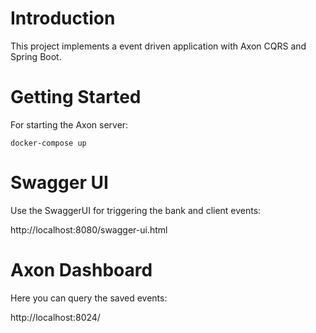 # Introduction

This project implements a event driven application with Axon CQRS and Spring Boot.  

# Getting Started

For starting the Axon server:
```
docker-compose up
```

# Swagger UI 

Use the SwaggerUI for triggering the bank and client events:

http://localhost:8080/swagger-ui.html

# Axon Dashboard

Here you can query the saved events:

http://localhost:8024/

